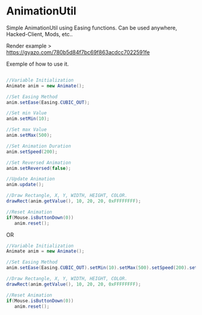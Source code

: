# AnimationUtil
Simple AnimationUtil using Easing functions. Can be used anywhere, Hacked-Client, Mods, etc..


Render example >
https://gyazo.com/780b5d84f7bc69f863acdcc7022591fe


Exemple of how to use it.

```java

//Variable Initialization
Animate anim = new Animate();

//Set Easing Method
anim.setEase(Easing.CUBIC_OUT);

//Set min Value
anim.setMin(10);

//Set max Value
anim.setMax(500);

//Set Animation Duration
anim.setSpeed(200);

//Set Reversed Animation
anim.setReversed(false);

//Update Animation
anim.update();

//Draw Rectangle, X, Y, WIDTH, HEIGHT, COLOR.
drawRect(anim.getValue(), 10, 20, 20, 0xFFFFFFFF);

//Reset Animation
if(Mouse.isButtonDown(0))
   anim.reset();
```

OR

```java
//Variable Initialization
Animate anim = new Animate();

//Set Easing Method
anim.setEase(Easing.CUBIC_OUT).setMin(10).setMax(500).setSpeed(200).setReversed(false).update();

//Draw Rectangle, X, Y, WIDTH, HEIGHT, COLOR.
drawRect(anim.getValue(), 10, 20, 20, 0xFFFFFFFF);

//Reset Animation
if(Mouse.isButtonDown(0))
   anim.reset();
```

